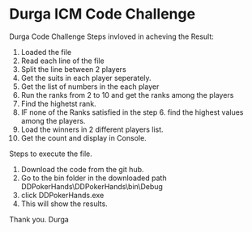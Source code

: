 # Durga ICM Code Challenge 
 Durga Code Challenge
Steps invloved in acheving the Result:
 1. Loaded the file
 2. Read each line of the file
 3. Split the line between 2 players
 4. Get the suits in each player seperately.
 5. Get the list of numbers in the each player
 6. Run the ranks from 2 to 10 and get the ranks among the players
 7. Find the highetst rank.
 8. IF none of the Ranks satisfied in the step 6. find the highest values among the players.
 9. Load the winners in 2 different players list.
 10. Get the count and display in Console.
 
 Steps to execute the file.
 1. Download the code from the git hub.
 2. Go to the bin folder in the downloaded path DDPokerHands\DDPokerHands\bin\Debug
 3. click DDPokerHands.exe
 4. This will show the results.
 
 Thank you.
 Durga
 
